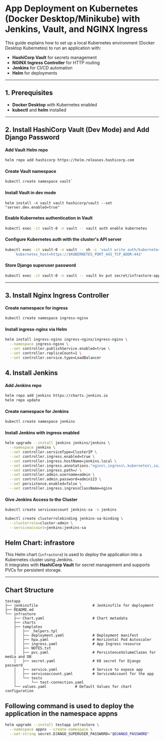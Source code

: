 # App Deployment on Kubernetes (Docker Desktop/Minikube) with Jenkins, Vault, and NGINX Ingress

This guide explains how to set up a local Kubernetes environment (Docker Desktop Kubernetes) to run an application with:

- **HashiCorp Vault** for secrets management
- **NGINX Ingress Controller** for HTTP routing
- **Jenkins** for CI/CD automation
- **Helm** for deployments

---

## 1. Prerequisites

- **Docker Desktop** with Kubernetes enabled
- **kubectl** and **helm** installed

---

## 2. Install HashiCorp Vault (Dev Mode) and Add Django Password

#### Add Vault Helm repo
```bash
helm repo add hashicorp https://helm.releases.hashicorp.com
```

#### Create Vault namespace
```bash
kubectl create namespace vault`
```
#### Install Vault in dev mode
```bashß
helm install -n vault vault hashicorp/vault --set "server.dev.enabled=true"
```

#### Enable Kubernetes authentication in Vault
```bash
kubectl exec -it vault-0 -n vault -- vault auth enable kubernetes
```

#### Configure Kubernetes auth with the cluster's API server
```bash
kubectl exec -it vault-0 -n vault -- sh -c 'vault write auth/kubernetes/config \`
    `kubernetes_host=https://$KUBERNETES_PORT_443_TCP_ADDR:443'
```

#### Store Django superuser password
```bash
kubectl exec -it vault-0 -n vault -- vault kv put secret/infrastore-app DJANGO_SUPERUSER_PASSWORD=secret123
```

---

## 3. Install Nginx Ingress Controller

#### Create namespace for ingress
```bash
kubectl create namespace ingress-nginx
```

#### Install ingress-nginx via Helm
```bash
helm install ingress-nginx ingress-nginx/ingress-nginx \
  --namespace ingress-nginx \
  --set controller.publishService.enabled=true \
  --set controller.replicaCount=1 \
  --set controller.service.type=LoadBalancer
```

## 4. Install Jenkins

#### Add Jenkins repo
```bash
helm repo add jenkins https://charts.jenkins.io
helm repo update
```

#### Create namespace for Jenkins
```bash
kubectl create namespace jenkins
```

#### Install Jenkins with ingress enabled
```bash
helm upgrade --install jenkins jenkins/jenkins \
  --namespace jenkins \
  --set controller.serviceType=ClusterIP \
  --set controller.ingress.enabled=true \
  --set controller.ingress.hostName=jenkins.local \
  --set controller.ingress.annotations."nginx\.ingress\.kubernetes\.io/rewrite-target"=/ \
  --set controller.ingress.path=/ \
  --set controller.admin.username=admin \
  --set controller.admin.password=admin123 \
  --set persistence.enabled=false \
  --set controller.ingress.ingressClassName=nginx
  ```


#### Give Jenkins Access to the Cluster
```bash
kubectl create serviceaccount jenkins-sa -n jenkins
```

```bash
kubectl create clusterrolebinding jenkins-sa-binding \
  --clusterrole=cluster-admin \
  --serviceaccount=jenkins:jenkins-sa
  ```


## Helm Chart: infrastore

This Helm chart (`infrastore`) is used to deploy the application into a Kubernetes cluster using Jenkins.  
It integrates with **HashiCorp Vault** for secret management and supports PVCs for persistent storage.

---

## Chart Structure
```tree
testapp
├── jenkinsfile                         # Jenkinsfile for deployment 
├── README.md
└── infrastore
    ├── Chart.yaml                      # Chart metadata
    ├── charts
    ├── templates
    │   ├── _helpers.tpl
    │   ├── deployment.yaml             # Deployment manifest
    │   ├── hpa.yaml                    # Horizontal Pod Autoscaler
    │   ├── ingress.yaml                # App Ingress resource
    │   ├── NOTES.txt
    │   ├── pvc.yaml                    # PersistenceVolumeClaims for media and DB
    │   ├── secret.yaml                 # K8 secret for Django password
    │   ├── service.yaml                # Service to expose app
    │   ├── serviceaccount.yaml         # ServiceAccount for the app
    │   └── tests
    │       └── test-connection.yaml
    └── values.yaml             # Default Values for chart configuration
```


## Following command is used to deploy the application in the namespace appns
```bash
helm upgrade --install testapp infrastore \
  --namespace appns --create-namespace \
  --set-string secret.DJANGO_SUPERUSER_PASSWORD="$DJANGO_PASSWORD"
```
